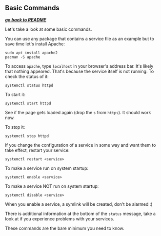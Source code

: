 ## Basic Commands

[***go back to README***](README.md)

Let's take a look at some basic commands.

You can use any package that contains a service file as an example but to
save time let's install Apache:

	sudo apt install apache2
	pacman -S apache

To access `apache`, type `localhost` in your browser's address bar. It's likely
that nothing appeared. That's because the service itself is not running. To
check the status of it:

	systemctl status httpd

To start it:

	systemctl start httpd

See if the page gets loaded again (drop the `s` from `https`). It should work
now.

To stop it:

	systemctl stop httpd

If you change the configuration of a service in some way and want them to take
effect, restart your service:

	systemctl restart <service>

To make a service run on system startup:
	
	systemctl enable <service>

To make a service NOT run on system startup:
	
	systemctl disable <service>

When you enable a service, a symlink will be created, don't be alarmed :)

There is additional information at the bottom of the `status` message, take a
look at if you experience problems with your services.

These commands are the bare minimum you need to know.
